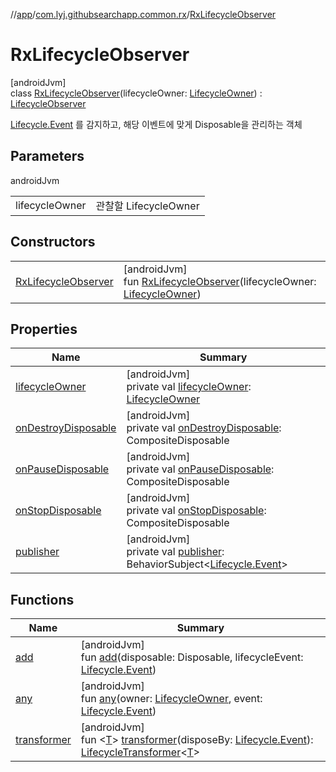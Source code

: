 //[app](../../../index.md)/[com.lyj.githubsearchapp.common.rx](../index.md)/[RxLifecycleObserver](index.md)

# RxLifecycleObserver

[androidJvm]\
class [RxLifecycleObserver](index.md)(lifecycleOwner: [LifecycleOwner](https://developer.android.com/reference/kotlin/androidx/lifecycle/LifecycleOwner.html)) : [LifecycleObserver](https://developer.android.com/reference/kotlin/androidx/lifecycle/LifecycleObserver.html)

[Lifecycle.Event](https://developer.android.com/reference/kotlin/androidx/lifecycle/Lifecycle.Event.html) 를 감지하고, 해당 이벤트에 맞게 Disposable을 관리하는 객체

## Parameters

androidJvm

| | |
|---|---|
| lifecycleOwner | 관찰할 LifecycleOwner |

## Constructors

| | |
|---|---|
| [RxLifecycleObserver](-rx-lifecycle-observer.md) | [androidJvm]<br>fun [RxLifecycleObserver](-rx-lifecycle-observer.md)(lifecycleOwner: [LifecycleOwner](https://developer.android.com/reference/kotlin/androidx/lifecycle/LifecycleOwner.html)) |

## Properties

| Name | Summary |
|---|---|
| [lifecycleOwner](lifecycle-owner.md) | [androidJvm]<br>private val [lifecycleOwner](lifecycle-owner.md): [LifecycleOwner](https://developer.android.com/reference/kotlin/androidx/lifecycle/LifecycleOwner.html) |
| [onDestroyDisposable](on-destroy-disposable.md) | [androidJvm]<br>private val [onDestroyDisposable](on-destroy-disposable.md): CompositeDisposable |
| [onPauseDisposable](on-pause-disposable.md) | [androidJvm]<br>private val [onPauseDisposable](on-pause-disposable.md): CompositeDisposable |
| [onStopDisposable](on-stop-disposable.md) | [androidJvm]<br>private val [onStopDisposable](on-stop-disposable.md): CompositeDisposable |
| [publisher](publisher.md) | [androidJvm]<br>private val [publisher](publisher.md): BehaviorSubject&lt;[Lifecycle.Event](https://developer.android.com/reference/kotlin/androidx/lifecycle/Lifecycle.Event.html)&gt; |

## Functions

| Name | Summary |
|---|---|
| [add](add.md) | [androidJvm]<br>fun [add](add.md)(disposable: Disposable, lifecycleEvent: [Lifecycle.Event](https://developer.android.com/reference/kotlin/androidx/lifecycle/Lifecycle.Event.html)) |
| [any](any.md) | [androidJvm]<br>fun [any](any.md)(owner: [LifecycleOwner](https://developer.android.com/reference/kotlin/androidx/lifecycle/LifecycleOwner.html), event: [Lifecycle.Event](https://developer.android.com/reference/kotlin/androidx/lifecycle/Lifecycle.Event.html)) |
| [transformer](transformer.md) | [androidJvm]<br>fun &lt;[T](transformer.md)&gt; [transformer](transformer.md)(disposeBy: [Lifecycle.Event](https://developer.android.com/reference/kotlin/androidx/lifecycle/Lifecycle.Event.html)): [LifecycleTransformer](../-lifecycle-transformer/index.md)&lt;[T](transformer.md)&gt; |
